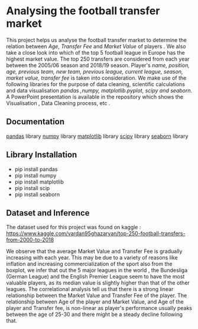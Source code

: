 # Analysing the football transfer market 

This project helps us analyse the football transfer market to determine the relation between _Age_, _Transfer Fee_ and  _Market Value_ of players . We also take a close look into which of the top 5 football league in Europe has the highest market value. The top 250 transfers are considered from each year between the 2005/06 season and 2018/19 season. Player's _name, position, age, previous team, new team, previous league, current league, season, market value, transfer fee_ is taken into consideration.
We make use of the following libraries for the purpose of data cleaning, scientific calculations and data visualisation _pandas ,numpy, matplotlib.pyplot, scipy and seaborn_.
A PowerPoint presentation is available in the repository which shows the Visualisation , Data Cleaning process, etc . 

## Documentation

[pandas](https://pandas.pydata.org/) library
[numpy](https://numpy.org/doc/) library
[matplotlib](https://matplotlib.org/3.2.1/contents.html) library
[scipy](https://www.scipy.org/) library
[seaborn](https://seaborn.pydata.org/) library

## Library Installation 

* pip install pandas
* pip install numpy
* pip install matplotlib
* pip install scip
* pip install seaborn

## Dataset and Inference

The dataset used for this project was found on kaggle :
https://www.kaggle.com/vardan95ghazaryan/top-250-football-transfers-from-2000-to-2018

We observe that the average Market Value and Transfer Fee is gradually increasing with each year. This may be due to a variety of reasons like inflation and increasing commercialization of the sport also from the boxplot, we infer that out the 5 major leagues in the world , the Bundesliga (German League)  and the English Premier League seem to have the most valuable players, as its median value is slightly higher than that of the other leagues. The correlational analysis tell us that there is a strong linear relationship between the Market Value and Transfer Fee of the player. 
The relationship between Age of the player and Market Value, and Age of the player and Transfer fee, is non-linear as player's performance usually peaks between the age of 25-30 and there might be a steady decline following that. 